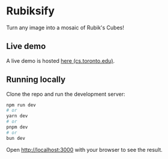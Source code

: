 # Rubiksify
Turn any image into a mosaic of Rubik's Cubes!

## Live demo
A live demo is hosted [here (cs.toronto.edu)](http://www.cs.toronto.edu/~motiwala/rubiksify).

## Running locally
Clone the repo and run the development server:

```bash
npm run dev
# or
yarn dev
# or
pnpm dev
# or
bun dev
```

Open [http://localhost:3000](http://localhost:3000) with your browser to see the result.